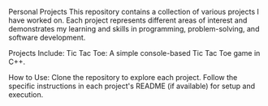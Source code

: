 Personal Projects
This repository contains a collection of various projects I have worked on. Each project represents different areas of interest and demonstrates my learning and skills in programming, problem-solving, and software development.

Projects Include:
Tic Tac Toe: A simple console-based Tic Tac Toe game in C++.

How to Use:
Clone the repository to explore each project.
Follow the specific instructions in each project's README (if available) for setup and execution.
